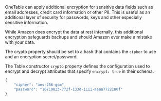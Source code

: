 OneTable can apply additional encryption for sensitive data fields such as email addresses, credit card information or other PII.
This is useful as an additional layer of security for passwords, keys and other especially sensitive information.

While Amazon does encrypt the data at rest internally, this additional encryption safeguards backups and should Amazon ever make a mistake with your data.

The crypto property should be set to a hash that contains the `cipher` to use and an encryption secret/password.

The Table constructor `crypto` property defines the configuration used to encrypt and decrypt attributes that specify `encrypt: true` in their schema.

```javascript
{
    "cipher": "aes-256-gcm",
    "password": "16719023-772f-133d-1111-aaaa7722188f"
}
```
